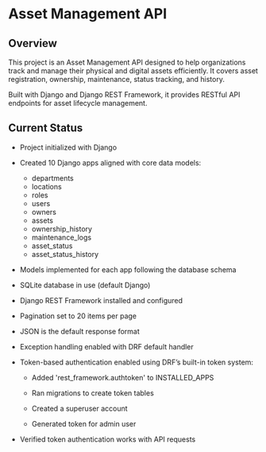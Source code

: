 # Asset Management API

## Overview

This project is an Asset Management API designed to help organizations track and manage their physical and digital assets efficiently. It covers asset registration, ownership, maintenance, status tracking, and history.

Built with Django and Django REST Framework, it provides RESTful API endpoints for asset lifecycle management.

## Current Status
- Project initialized with Django

- Created 10 Django apps aligned with core data models:

    - departments
    - locations
    - roles
    - users
    - owners
    - assets
    - ownership_history
    - maintenance_logs
    - asset_status
    - asset_status_history

- Models implemented for each app following the database schema

- SQLite database in use (default Django)

- Django REST Framework installed and configured

- Pagination set to 20 items per page

- JSON is the default response format

- Exception handling enabled with DRF default handler

- Token-based authentication enabled using DRF’s built-in token system:

    - Added 'rest_framework.authtoken' to INSTALLED_APPS

    - Ran migrations to create token tables

    - Created a superuser account

    - Generated token for admin user

- Verified token authentication works with API requests

